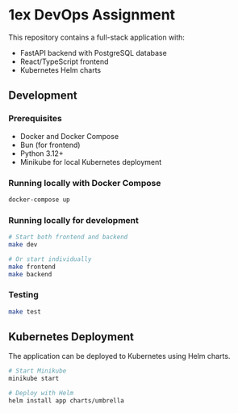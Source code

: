 # 1ex DevOps Assignment

This repository contains a full-stack application with:

- FastAPI backend with PostgreSQL database
- React/TypeScript frontend
- Kubernetes Helm charts

## Development

### Prerequisites
- Docker and Docker Compose
- Bun (for frontend)
- Python 3.12+
- Minikube for local Kubernetes deployment

### Running locally with Docker Compose
```bash
docker-compose up
```

### Running locally for development
```bash
# Start both frontend and backend
make dev

# Or start individually
make frontend
make backend
```

### Testing
```bash
make test
```

## Kubernetes Deployment
The application can be deployed to Kubernetes using Helm charts.

```bash
# Start Minikube
minikube start

# Deploy with Helm
helm install app charts/umbrella
```
